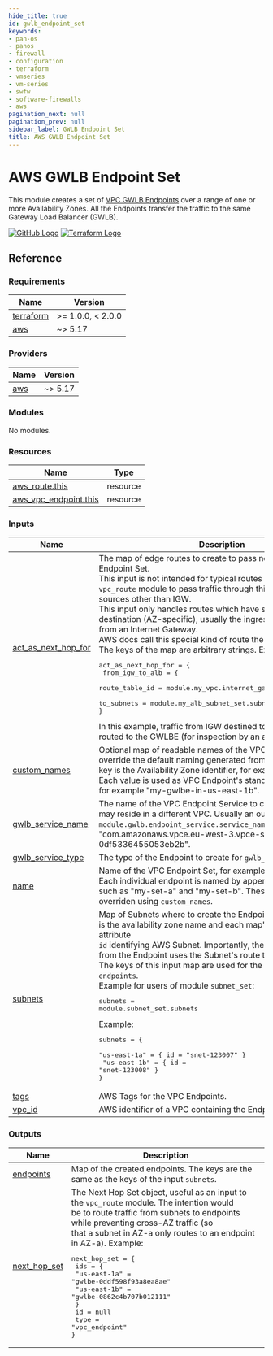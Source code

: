 ```yaml
---
hide_title: true
id: gwlb_endpoint_set
keywords:
- pan-os
- panos
- firewall
- configuration
- terraform
- vmseries
- vm-series
- swfw
- software-firewalls
- aws
pagination_next: null
pagination_prev: null
sidebar_label: GWLB Endpoint Set
title: AWS GWLB Endpoint Set
---
```


# AWS GWLB Endpoint Set

This module creates a set of [VPC GWLB Endpoints](https://docs.aws.amazon.com/vpc/latest/privatelink/vpce-gateway-load-balancer.html)
over a range of one or more Availability Zones. All the Endpoints transfer the traffic to the same Gateway Load Balancer (GWLB).

[![GitHub Logo](/img/view_on_github.png)](https://github.com/PaloAltoNetworks/terraform-aws-swfw-modules/tree/main/modules/gwlb_endpoint_set) [![Terraform Logo](/img/view_on_terraform_registry.png)](https://registry.terraform.io/modules/PaloAltoNetworks/swfw-modules/aws/latest/submodules/gwlb_endpoint_set)

## Reference
<!-- BEGINNING OF PRE-COMMIT-TERRAFORM DOCS HOOK -->
### Requirements

| Name | Version |
|------|---------|
| <a name="requirement_terraform"></a> [terraform](#requirement\_terraform) | >= 1.0.0, < 2.0.0 |
| <a name="requirement_aws"></a> [aws](#requirement\_aws) | ~> 5.17 |

### Providers

| Name | Version |
|------|---------|
| <a name="provider_aws"></a> [aws](#provider\_aws) | ~> 5.17 |

### Modules

No modules.

### Resources

| Name | Type |
|------|------|
| [aws_route.this](https://registry.terraform.io/providers/hashicorp/aws/latest/docs/resources/route) | resource |
| [aws_vpc_endpoint.this](https://registry.terraform.io/providers/hashicorp/aws/latest/docs/resources/vpc_endpoint) | resource |

### Inputs

| Name | Description | Type | Default | Required |
|------|-------------|------|---------|:--------:|
| <a name="input_act_as_next_hop_for"></a> [act\_as\_next\_hop\_for](#input\_act\_as\_next\_hop\_for) | The map of edge routes to create to pass network traffic to this Endpoint Set.<br />This input is not intended for typical routes - use instead the `vpc_route` module to pass traffic through this Endpoint Set from sources other than IGW.<br />This input only handles routes which have subnet CIDRs destination (AZ-specific), usually the ingress traffic coming from an Internet Gateway.<br />AWS docs call this special kind of route the ["edge route"](https://docs.aws.amazon.com/vpc/latest/userguide/VPC_Route_Tables.html#gateway-route-table).<br />The keys of the map are arbitrary strings. Example:<pre>act\_as\_next\_hop\_for = \{<br />  from\_igw\_to\_alb = \{<br />    route\_table\_id = module.my\_vpc.internet\_gateway\_route\_table.id<br />    to\_subnets     = module.my\_alb\_subnet\_set.subnets<br />\}</pre>In this example, traffic from IGW destined to the ALB is instead routed to the GWLBE (for inspection by an appliance). | <pre>map(object(\{<br />    route\_table\_id = string<br />    to\_subnets = map(object(\{<br />      cidr\_block = string<br />    \}))<br />  \}))</pre> | `\{\}` | no |
| <a name="input_custom_names"></a> [custom\_names](#input\_custom\_names) | Optional map of readable names of the VPC Endpoints, used to override the default naming generated from the input `name`. Each key is the Availability Zone identifier, for example `us-east-1b`. Each value is used as VPC Endpoint's standard AWS tag `Name`, for example "my-gwlbe-in-us-east-1b". | `map(string)` | `\{\}` | no |
| <a name="input_gwlb_service_name"></a> [gwlb\_service\_name](#input\_gwlb\_service\_name) | The name of the VPC Endpoint Service to connect to, which may reside in a different VPC. Usually an output `module.gwlb.endpoint_service.service_name`. Example: "com.amazonaws.vpce.eu-west-3.vpce-svc-0df5336455053eb2b". | `string` | n/a | yes |
| <a name="input_gwlb_service_type"></a> [gwlb\_service\_type](#input\_gwlb\_service\_type) | The type of the Endpoint to create for `gwlb_service_name`. | `string` | `"GatewayLoadBalancer"` | no |
| <a name="input_name"></a> [name](#input\_name) | Name of the VPC Endpoint Set, for example: "my-gwlbe-". Each individual endpoint is named by appending an AZ letter, such as "my-set-a" and "my-set-b". These names can be overriden using `custom_names`. | `string` | `"gwlbe-"` | no |
| <a name="input_subnets"></a> [subnets](#input\_subnets) | Map of Subnets where to create the Endpoints. Each map's key is the availability zone name and each map's object has an attribute<br />`id` identifying AWS Subnet. Importantly, the traffic returning from the Endpoint uses the Subnet's route table.<br />The keys of this input map are used for the output map `endpoints`.<br />Example for users of module `subnet_set`:<pre>subnets = module.subnet\_set.subnets</pre>Example:<pre>subnets = \{<br />  "us-east-1a" = \{ id = "snet-123007" \}<br />  "us-east-1b" = \{ id = "snet-123008" \}<br />\}</pre> | <pre>map(object(\{<br />    id = string<br />  \}))</pre> | n/a | yes |
| <a name="input_tags"></a> [tags](#input\_tags) | AWS Tags for the VPC Endpoints. | `map(string)` | `\{\}` | no |
| <a name="input_vpc_id"></a> [vpc\_id](#input\_vpc\_id) | AWS identifier of a VPC containing the Endpoint. | `string` | n/a | yes |

### Outputs

| Name | Description |
|------|-------------|
| <a name="output_endpoints"></a> [endpoints](#output\_endpoints) | Map of the created endpoints. The keys are the same as the keys of the input `subnets`. |
| <a name="output_next_hop_set"></a> [next\_hop\_set](#output\_next\_hop\_set) | The Next Hop Set object, useful as an input to the `vpc_route` module. The intention would<br />be to route traffic from subnets to endpoints while preventing cross-AZ traffic (so<br />that a subnet in AZ-a only routes to an endpoint in AZ-a). Example:<pre>next\_hop\_set = \{<br />  ids = \{<br />    "us-east-1a" = "gwlbe-0ddf598f93a8ea8ae"<br />    "us-east-1b" = "gwlbe-0862c4b707b012111"<br />  \}<br />  id   = null<br />  type = "vpc\_endpoint"<br />\}</pre> |
<!-- END OF PRE-COMMIT-TERRAFORM DOCS HOOK -->